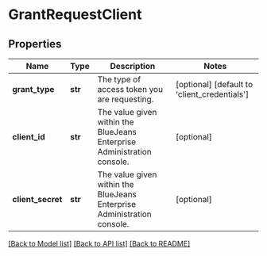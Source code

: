 # GrantRequestClient

## Properties
Name | Type | Description | Notes
------------ | ------------- | ------------- | -------------
**grant_type** | **str** | The type of access token you are requesting. | [optional] [default to 'client_credentials']
**client_id** | **str** | The value given within the BlueJeans Enterprise Administration console. | [optional] 
**client_secret** | **str** | The value given within the BlueJeans Enterprise Administration console. | [optional] 

[[Back to Model list]](../README.md#documentation-for-models) [[Back to API list]](../README.md#documentation-for-api-endpoints) [[Back to README]](../README.md)


